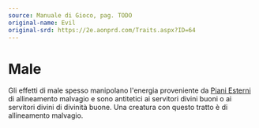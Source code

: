 ```yaml
---
source: Manuale di Gioco, pag. TODO
original-name: Evil
original-srd: https://2e.aonprd.com/Traits.aspx?ID=64
---
```


# Male

Gli effetti di male spesso manipolano l'energia proveniente da
[Piani Esterni](/piani/piani-esterni) di allineamento malvagio e sono antitetici
ai servitori divini buoni o ai servitori divini di divinità buone. Una creatura
con questo tratto è di allineamento malvagio.
